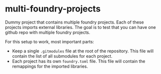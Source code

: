 # multi-foundry-projects

Dummy project that contains multiple foundry projects. Each of these projects imports external libraries.
The goal is to test that you can have one github repo with multiple foundry projects.

For this setup to work, most important parts:

- Keep a single `.gitmodules` file at the root of the repository. This file will contain the list of all submodules for each project.
- Each project has its own `foundry.toml` file. This file will contain the remappings for the imported libraries.
